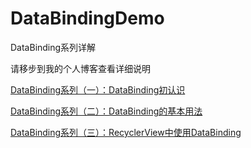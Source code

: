 # DataBindingDemo
DataBinding系列详解

请移步到我的个人博客查看详细说明

[DataBinding系列（一）：DataBinding初认识](http://www.jianshu.com/p/53925ccb900e)

[DataBinding系列（二）：DataBinding的基本用法](http://www.jianshu.com/p/70316eb4e0f8)

[DataBinding系列（三）：RecyclerView中使用DataBinding](http://www.jianshu.com/p/4d30efa6b500)

